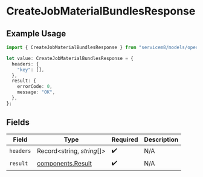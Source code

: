 # CreateJobMaterialBundlesResponse

## Example Usage

```typescript
import { CreateJobMaterialBundlesResponse } from "servicem8/models/operations";

let value: CreateJobMaterialBundlesResponse = {
  headers: {
    "key": [],
  },
  result: {
    errorCode: 0,
    message: "OK",
  },
};
```

## Fields

| Field                                                  | Type                                                   | Required                                               | Description                                            |
| ------------------------------------------------------ | ------------------------------------------------------ | ------------------------------------------------------ | ------------------------------------------------------ |
| `headers`                                              | Record<string, *string*[]>                             | :heavy_check_mark:                                     | N/A                                                    |
| `result`                                               | [components.Result](../../models/components/result.md) | :heavy_check_mark:                                     | N/A                                                    |